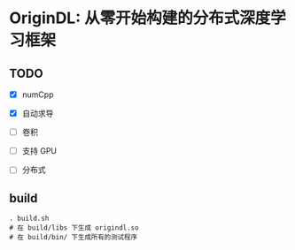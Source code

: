 # OriginDL: 从零开始构建的分布式深度学习框架

## TODO

- [x] numCpp

- [x] 自动求导
- [ ] 卷积
- [ ] 支持 GPU
- [ ] 分布式

## build
```shell
. build.sh
# 在 build/libs 下生成 origindl.so
# 在 build/bin/ 下生成所有的测试程序
```